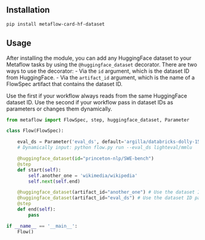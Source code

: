 ## Installation

```bash
pip install metaflow-card-hf-dataset
```

## Usage

After installing the module, you can add any HuggingFace dataset to your Metaflow tasks by using the `@huggingface_dataset` decorator. There are two ways to use the decorator:
    - Via the `id` argument, which is the dataset ID from HuggingFace.
    - Via the `artifact_id` argument, which is the name of a FlowSpec artifact that contains the dataset ID.

Use the first if your workflow always reads from the same HuggingFace dataset ID. 
Use the second if your workflow pass in dataset IDs as parameters or changes them dynamically.

```python
from metaflow import FlowSpec, step, huggingface_dataset, Parameter

class Flow(FlowSpec):

    eval_ds = Parameter('eval_ds', default='argilla/databricks-dolly-15k-curated-en', help='HuggingFace dataset id.')
    # Dynamically input: python flow.py run --eval_ds lighteval/mmlu

    @huggingface_dataset(id="princeton-nlp/SWE-bench")
    @step
    def start(self):
        self.another_one = 'wikimedia/wikipedia'
        self.next(self.end)

    @huggingface_dataset(artifact_id="another_one") # Use the dataset ID set to an artifact var.
    @huggingface_dataset(artifact_id="eval_ds") # Use the dataset ID passed as a parameter.
    @step
    def end(self):
        pass

if __name__ == '__main__':
    Flow()
```
